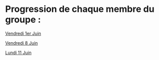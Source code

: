 # Progression de chaque membre du groupe :

[Vendredi 1er Juin](https://github.com/AzariasB/Grace/blob/master/progression/Vendredi1.md)

[Vendredi 8 Juin](https://github.com/AzariasB/Grace/blob/master/progression/Vendredi8.md)

[Lundi 11 Juin](https://github.com/AzariasB/Grace/blob/master/progression/Lundi11.md)